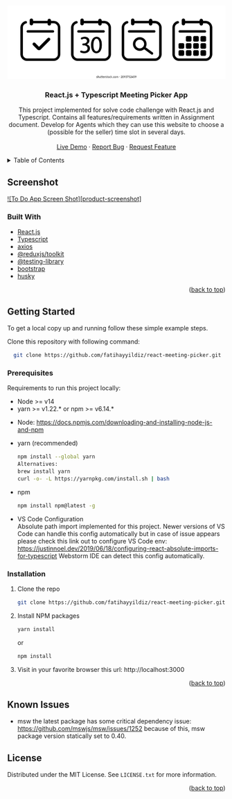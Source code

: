 <div id="top"></div>
<!--
*** Forked from https://github.com/othneildrew/Best-README-Template 
-->



<!-- PROJECT SHIELDS -->
<!--
*** I'm using markdown "reference style" links for readability.
*** Reference links are enclosed in brackets [ ] instead of parentheses ( ).
*** See the bottom of this document for the declaration of the reference variables
*** for contributors-url, forks-url, etc. This is an optional, concise syntax you may use.
*** https://www.markdownguide.org/basic-syntax/#reference-style-links
-->

<!-- PROJECT LOGO -->
<br />
<div align="center">
  <a href="https://github.com/fatihayyildiz/react-meeting-picker">
    <img src="https://github.com/fatihayyildiz/react-meeting-picker/blob/master/misc/react-meeting-picker.png?raw=true" alt="Logo">
  </a>

<h3 align="center">React.js + Typescript Meeting Picker App</h3>

  <p align="center">
    This project implemented for solve code challenge with React.js and Typescript. 
Contains all features/requirements written in Assignment document. 
Develop for Agents which they can use this website to choose a (possible for the seller) time slot
in several days.
    <br />
    <br />
    <a href="https://fatihayyildiz.github.io/react-meeting-picker/">Live Demo</a>
    ·
    <a href="https://github.com/fatihayyildiz/react-meeting-picker/issues">Report Bug</a>
    ·
    <a href="https://github.com/fatihayyildiz/react-meeting-picker/issues">Request Feature</a>
  </p>
</div>



<!-- TABLE OF CONTENTS -->
<details>
  <summary>Table of Contents</summary>
  <ol>
    <li>
      <a href="#about-the-project">About The Project</a>
      <ul>
        <li><a href="#built-with">Built With</a></li>
      </ul>
    </li>
    <li>
      <a href="#getting-started">Getting Started</a>
      <ul>
        <li><a href="#prerequisites">Prerequisites</a></li>
        <li><a href="#installation">Installation</a></li>
        <li><a href="#known-issues">Known Issues</a></li>
      </ul>
    </li>
    <li><a href="#license">License</a></li>
  </ol>
</details>



<!-- ABOUT THE PROJECT -->
## Screenshot

[![To Do App Screen Shot][product-screenshot]](https://github.com/fatihayyildiz/react-meeting-picker/blob/master/misc/screenshot.png?raw=true)


### Built With

* [React.js](https://reactjs.org/)
* [Typescript](https://www.typescriptlang.org/)
* [axios](https://axios-http.com/)
* [@reduxjs/toolkit](https://redux-toolkit.js.org/)
* [@testing-library](https://testing-library.com/)
* [bootstrap](https://getbootstrap.com/)
* [husky](https://typicode.github.io/husky/#/)

<p align="right">(<a href="#top">back to top</a>)</p>



<!-- GETTING STARTED -->
## Getting Started

To get a local copy up and running follow these simple example steps.
<br />

Clone this repository with following command:
```sh
  git clone https://github.com/fatihayyildiz/react-meeting-picker.git
  ```

### Prerequisites

Requirements to run this project locally:

- Node >= v14
- yarn >= v1.22.* or npm >= v6.14.*

* Node:
  https://docs.npmjs.com/downloading-and-installing-node-js-and-npm

* yarn (recommended)
  ```sh
  npm install --global yarn
  Alternatives:
  brew install yarn
  curl -o- -L https://yarnpkg.com/install.sh | bash
  ```

* npm
  ```sh
  npm install npm@latest -g
  ```
* VS Code Configuration
<br />Absolute path import implemented for this project. Newer versions of VS Code can handle this config automatically
but in case of issue appears please check this link out to configure VS Code env: https://justinnoel.dev/2019/06/18/configuring-react-absolute-imports-for-typescript
Webstorm IDE can detect this config automatically.

### Installation

1. Clone the repo
   ```sh
   git clone https://github.com/fatihayyildiz/react-meeting-picker.git
   ```
2. Install NPM packages
   ```sh
   yarn install
   ```
   or
   <br />
   
   ```sh
   npm install
   ```
3. Visit in your favorite browser this url: http://localhost:3000

<p align="right">(<a href="#top">back to top</a>)</p>


## Known Issues
- msw the latest package has some critical dependency issue: https://github.com/mswjs/msw/issues/1252 because of this, msw package version statically set to 0.40.


<!-- LICENSE -->
## License

Distributed under the MIT License. See `LICENSE.txt` for more information.

<p align="right">(<a href="#top">back to top</a>)</p>
